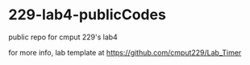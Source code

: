 # 229-lab4-publicCodes
public repo for cmput 229's lab4

for more info, lab template at
https://github.com/cmput229/Lab_Timer
